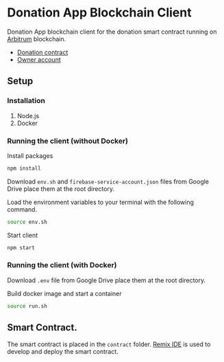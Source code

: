 # Donation App Blockchain Client

Donation App blockchain client for the donation smart contract running on [Arbitrum](https://arbitrum.io/) blockchain.

- [Donation contract](https://goerli.arbiscan.io/address/0xf09b9581491844bb39b5df9e485849874b5290d8)
- [Owner account](https://goerli.arbiscan.io/address/0xce58ddb29f94f6a0594f3f6594f6415096b66425)

## Setup

### Installation

1. Node.js
2. Docker

### Running the client (without Docker)

Install packages

```bash
npm install
```

Download `env.sh` and `firebase-service-account.json` files from Google Drive place them at the root directory.

Load the environment variables to your terminal with the following command.

```bash
source env.sh
```

Start client

```bash
npm start
```

### Running the client (with Docker)

Download `.env` file from Google Drive place them at the root directory.

Build docker image and start a container

```bash
source run.sh
```

## Smart Contract.

The smart contract is placed in the `contract` folder. [Remix IDE](https://remix.ethereum.org/) is used to develop and deploy the smart contract.
